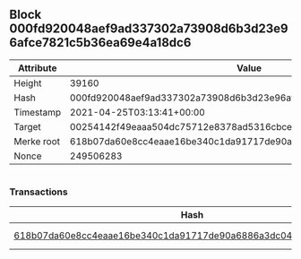 ## Block 000fd920048aef9ad337302a73908d6b3d23e96afce7821c5b36ea69e4a18dc6

Attribute | Value
--- | ---
Height | 39160
Hash | 000fd920048aef9ad337302a73908d6b3d23e96afce7821c5b36ea69e4a18dc6
Timestamp | 2021-04-25T03:13:41+00:00
Target | 00254142f49eaaa504dc75712e8378ad5316cbcead634704b3734b6271167cc4
Merke root | 618b07da60e8cc4eaae16be340c1da91717de90a6886a3dc042dd4b0ba35bc77
Nonce | 249506283

```

```

### Transactions

Hash | Amount
--- | ---
[618b07da60e8cc4eaae16be340c1da91717de90a6886a3dc042dd4b0ba35bc77](618b07da60e8cc4eaae16be340c1da91717de90a6886a3dc042dd4b0ba35bc77.md) | 10.00000000 SKEPTI 
